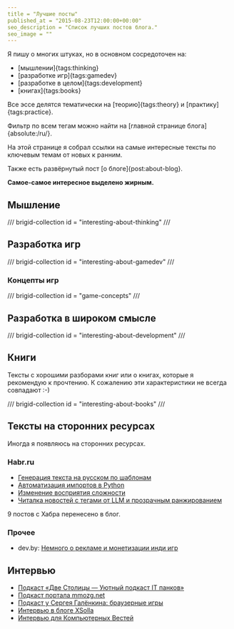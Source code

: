 ```yaml
---
title = "Лучшие посты"
published_at = "2015-08-23T12:00:00+00:00"
seo_description = "Список лучших постов блога."
seo_image = ""
---
```


Я пишу о многих штуках, но в основном сосредоточен на:

- [мышлении]{tags:thinking}
- [разработке игр]{tags:gamedev}
- [разработке в целом]{tags:development}
- [книгах]{tags:books}

Все эссе делятся тематически на [теорию]{tags:theory} и [практику]{tags:practice}.

Фильтр по всем тегам можно найти на [главной странице блога]{absolute:/ru/}.

На этой странице я собрал ссылки на самые интересные тексты по ключевым темам от новых к ранним.

Также есть развёрнутый пост [о блоге]{post:about-blog}.

**Самое-самое интересное выделено жирным.**

## Мышление

/// brigid-collection
id = "interesting-about-thinking"
///

## Разработка игр

/// brigid-collection
id = "interesting-about-gamedev"
///

### Концепты игр

/// brigid-collection
id = "game-concepts"
///

## Разработка в широком смысле

/// brigid-collection
id = "interesting-about-development"
///

## Книги

Тексты с хорошими разборами книг или о книгах, которые я рекомендую к прочтению. К сожалению эти характеристики не всегда совпадают :-)

/// brigid-collection
id = "interesting-about-books"
///

## Тексты на сторонних ресурсах

Иногда я появляюсь на сторонних ресурсах.

### Habr.ru

- [Генерация текста на русском по шаблонам](https://habr.com/ru/post/471278/)
- [Автоматизация импортов в Python](https://habr.com/ru/post/459930/)
- [Изменение восприятия сложности](https://habrahabr.ru/post/328160/)
- [Читалка новостей с тегами от LLM и прозрачным ранжированием](https://habr.com/ru/articles/891308/)

9 постов с Хабра перенесено в блог.

### Прочее

- dev.by: [Немного о рекламе и монетизации инди игр](https://dev.by/news/nemnogo-o-reklame-i-monetizatsii-indi-igr)

## Интервью

- [Подкаст «Две Столицы — Уютный подкаст IT панков»](https://www.youtube.com/watch?v=5KODCBqhDu0)
- [Подкаст портала mmozg.net](https://www.youtube.com/watch?v=vBYNsLh3jf0)
- [Подкаст у Сергея Галёнкина: браузерные игры](https://kdicast.com/e/105-brauzernyie-igryi/)
- [Интервью в блоге XSolla](http://blog.xsolla.ru/2015/01/26/the-tale-interview/)
- [Интервью для Компьютерных Вестей](http://www.kv.by/content/331643-aleksei-eletskii-vysot-wargaming-vpolne-mozhet-dostich-lyubaya-belorusskaya-it-kompan)
